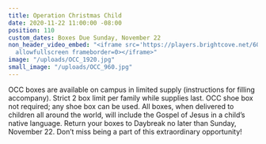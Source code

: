```yaml
---
title: Operation Christmas Child
date: 2020-11-22 11:00:00 -08:00
position: 110
custom_dates: Boxes Due Sunday, November 22
non_header_video_embed: "<iframe src='https://players.brightcove.net/6056665227001/sPAGCo8Ny_default/index.html?videoId=6190046097001&autoplay=play'
  allowfullscreen frameborder=0></iframe>"
image: "/uploads/OCC_1920.jpg"
small_image: "/uploads/OCC_960.jpg"
---
```


OCC boxes are available on campus in limited supply (instructions for filling accompany). Strict 2 box limit per family while supplies last. OCC shoe box not required; any shoe box can be used. All boxes, when delivered to children all around the world, will include the Gospel of Jesus in a child’s native language. Return your boxes to Daybreak no later than Sunday, November 22. Don’t miss being a part of this extraordinary opportunity!